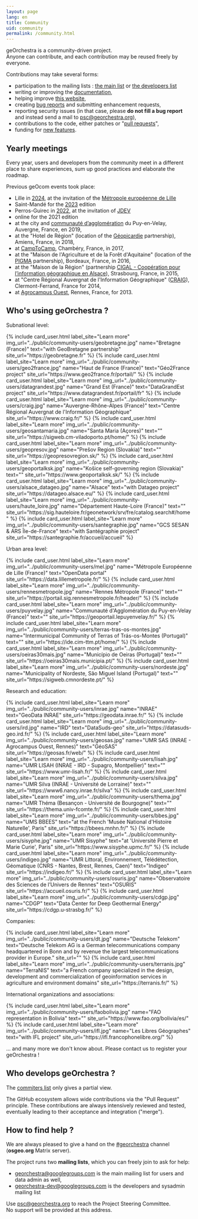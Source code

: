 ```yaml
---
layout: page
lang: en
title: Community
uid: community
permalink: /community.html
---
```


geOrchestra is a community-driven project.  
Anyone can contribute, and each contribution may be reused freely by everyone.

Contributions may take several forms:

 * participation to the mailing lists : [the main list](https://groups.google.com/g/georchestra?hl=en) or [the developers list](https://groups.google.com/g/georchestra-dev?hl=en)
 * writing or improving the [documentation](https://github.com/georchestra/georchestra/blob/master/README.md),
 * helping improve [this website](https://github.com/georchestra/georchestra.github.io),
 * creating [bug reports](https://github.com/georchestra/georchestra/issues) and submitting enhancement requests,
 * reporting security issues (in that case, please **do not fill a bug report** and instead send a mail to <psc@georchestra.org>),
 * contributions to the code, either patches or "[pull requests](https://help.github.com/articles/creating-a-pull-request)",
 * funding for [new features](https://github.com/georchestra/georchestra/issues?direction=desc&labels=enhancement&page=1&sort=updated&state=open).


## Yearly meetings

Every year, users and developers from the community meet in a different place to share experiences, sum up good practices and elaborate the roadmap.

Previous geOcom events took place:

 * Lille in [2024](https://www.georchestra.org/fr/geocom2024/), at the invitation of the [Métropole européenne de Lille](https://www.lillemetropole.fr/)
 * Saint-Mandé for the [2023](https://www.georchestra.org/fr/geocom2023/) edition
 * Perros-Guirec in [2022](https://www.georchestra.org/fr/geocom2022/), at the invitation of [JDEV](https://jdev.fr/)
 * online for the 2021 edition
 * at the city and [communauté d’agglomération](https://opendata.agglo-lepuyenvelay.fr/) du Puy-en-Velay, Auvergne, France, en 2019,
 * at the "Hotel de Région" (location of the [Géopicardie](https://www.geopicardie.fr/portail/) partnership), Amiens, France, in 2018,
 * at [CampToCamp](https://www.camptocamp.com/), Chambéry, France, in 2017,
 * at the "Maison de l'Agriculture et de la Forêt d'Aquitaine" (location of the [PIGMA](https://www.pigma.org/) partnership), Bordeaux, France, in 2016,
 * at the "Maison de la Région" (partnership [CIGAL - Coopération pour l’information géographique en Alsace](https://www.cigalsace.org/portail/)), Strasbourg, France, in 2015,
 * at "Centre Régional Auvergnat de l'Information Géographique" ([CRAIG](https://craig.fr/)), Clermont-Ferrand, France for 2014,
 * at [Agrocampus Ouest](https://www.agrocampus-ouest.fr/), Rennes, France, for 2013.
 

## Who's using geOrchestra ?

Subnational level:

<div class="row">
  {% include card_user.html label_site="Learn more" img_url="../public/community-users/geobretagne.jpg" name="Bretagne (France)" text="with GeoBretagne partnership" site_url="https://geobretagne.fr" %}
  {% include card_user.html label_site="Learn more" img_url="../public/community-users/geo2france.jpg" name="Haut de France (France)" text="Géo2France project" site_url="https://www.geo2france.fr/portail/" %}
  {% include card_user.html label_site="Learn more" img_url="../public/community-users/datagrandest.jpg" name="Grand Est (France)" text="DataGrandEst project" site_url="https://www.datagrandest.fr/portail/fr" %}
  {% include card_user.html label_site="Learn more" img_url="../public/community-users/craig.jpg" name="Auvergne-Rhône-Alpes (France)" text="Centre Régional Auvergnat de l'Information Géographique" site_url="https://www.craig.fr/" %}
  {% include card_user.html label_site="Learn more" img_url="../public/community-users/geosantamaria.jpg" name="Santa Maria (Açores)" text="" site_url="https://sigweb.cm-viladoporto.pt/home/" %}
  {% include card_user.html label_site="Learn more" img_url="../public/community-users/geopresov.jpg" name="Prešov Region (Slovakia)" text="" site_url="https://geopresovregion.sk/" %}
  {% include card_user.html label_site="Learn more" img_url="../public/community-users/geoportalksk.jpg" name="Košice self-governing region (Slovakia)" text="" site_url="https://www.geoportalksk.sk/" %}
  {% include card_user.html label_site="Learn more" img_url="../public/community-users/alsace_datageo.jpg" name="Alsace" text="with Datageo project" site_url="https://datageo.alsace.eu/" %}
  {% include card_user.html label_site="Learn more" img_url="../public/community-users/haute_loire.jpg" name="Département Haute-Loire (France)" text="" site_url="https://sig.hauteloire.fr/geonetwork/srv/fre/catalog.search#/home" %}
  {% include card_user.html label_site="Learn more" img_url="../public/community-users/santegraphie.jpg" name="GCS SESAN & ARS Île-de-France" text="with Santégraphie project" site_url="https://santegraphie.fr/accueil/accueil" %}
</div>


Urban area level:

<div class="row">
  {% include card_user.html label_site="Learn more" img_url="../public/community-users/mel.jpg" name="Métropole Européenne de Lille (France)" text="OpenData portal" site_url="https://data.lillemetropole.fr/" %}
  {% include card_user.html label_site="Learn more" img_url="../public/community-users/rennesmetropole.jpg" name="Rennes Métropole (France)" text="" site_url="https://portail.sig.rennesmetropole.fr/header/" %}
  {% include card_user.html label_site="Learn more" img_url="../public/community-users/puyvelay.jpg" name="Communauté d'Agglomération du Puy-en-Velay (France)" text="" site_url="https://geoportail.lepuyenvelay.fr/" %}
  {% include card_user.html label_site="Learn more" img_url="../public/community-users/terras-tras-os-montes.jpg" name="Intermunicipal Community of Terras of Trás-os-Montes (Portugal)" text="" site_url="https://ide.cim-ttm.pt/home/" %}
  {% include card_user.html label_site="Learn more" img_url="../public/community-users/oeiras30mais.jpg" name="Município de Oeiras (Portugal)" text="" site_url="https://oeiras30mais.municipia.pt/" %}
  {% include card_user.html label_site="Learn more" img_url="../public/community-users/nordeste.jpg" name="Municipality of Nordeste, São Miguel Island (Portugal)" text="" site_url="https://sigweb.cmnordeste.pt/" %}  
</div>


Research and education:

<div class="row">
  {% include card_user.html label_site="Learn more" img_url="../public/community-users/inrae.jpg" name="INRAE" text="GeoData INRAE" site_url="https://geodata.inrae.fr/" %}
<!--  {% include card_user.html label_site="Learn more" img_url="../public/community-users/cirad.jpg" name="CIRAD" text="GeoDE" site_url="https://geode.cirad.fr/" %} -->
  {% include card_user.html label_site="Learn more" img_url="../public/community-users/ird.jpg" name="IRD" text="DataSuds-geo" site_url="https://datasuds-geo.ird.fr/" %}
  {% include card_user.html label_site="Learn more" img_url="../public/community-users/geosas.jpg" name="UMR SAS (INRAE - Agrocampus Ouest, Rennes)" text="GéoSAS" site_url="https://geosas.fr/web/" %}
  {% include card_user.html label_site="Learn more" img_url="../public/community-users/lisah.jpg" name="UMR LISAH (INRAE - IRD - Supagro, Montpellier)" text="" site_url="https://www.umr-lisah.fr/" %}
  {% include card_user.html label_site="Learn more" img_url="../public/community-users/silva.jpg" name="UMR Silva (INRAE - Université de Lorraine)" text="" site_url="https://www6.nancy.inrae.fr/silva" %}
  {% include card_user.html label_site="Learn more" img_url="../public/community-users/thema.jpg" name="UMR Théma (Besançon - Université de Bourgogne)" text="" site_url="https://thema.univ-fcomte.fr/" %}
  {% include card_user.html label_site="Learn more" img_url="../public/community-users/bbes.jpg" name="UMS BBEES" text="at the French 'Musée National d'Histoire Naturelle', Paris" site_url="https://bbees.mnhn.fr/" %}
  {% include card_user.html label_site="Learn more" img_url="../public/community-users/sisyphe.jpg" name="UMR Sisyphe" text="at 'Université Pierre et Marie Curie', Paris" site_url="https://www.sisyphe.upmc.fr/" %}
  {% include card_user.html label_site="Learn more" img_url="../public/community-users/indigeo.jpg" name="UMR Littoral, Environnement, Télédétection, Géomatique (CNRS - Nantes, Brest, Rennes, Caen)" text="Indigeo" site_url="https://indigeo.fr/" %}
  {% include card_user.html label_site="Learn more" img_url="../public/community-users/osuris.jpg" name="Observatoire des Sciences de l’Univers de Rennes" text="OSURIS" site_url="https://accueil.osuris.fr/" %}
  {% include card_user.html label_site="Learn more" img_url="../public/community-users/cdgp.jpg" name="CDGP" text="Data Center for Deep Geothermal Energy" site_url="https://cdgp.u-strasbg.fr/" %}
</div>

Companies:

<div class="row">
  {% include card_user.html label_site="Learn more" img_url="../public/community-users/dt.jpg" name="Deutsche Telekom" text="Deutsche Telekom AG is a German telecommunications company headquartered in Bonn and by revenue the largest telecommunications provider in Europe." site_url="" %}
  {% include card_user.html label_site="Learn more" img_url="../public/community-users/terranis.jpg" name="TerraNIS" text="a French company specialized in the design, development and commercialization of geoinformation services in agriculture and environment domains" site_url="https://terranis.fr/" %}
</div>

International organizations and associations:

<div class="row">
  {% include card_user.html label_site="Learn more" img_url="../public/community-users/faobolivia.jpg" name="FAO representation in Bolivia" text="" site_url="https://www.fao.org/bolivia/es/" %} 
  {% include card_user.html label_site="Learn more" img_url="../public/community-users/ifl.jpg" name="Les Libres Géographes" text="with IFL project" site_url="https://ifl.francophonelibre.org/" %}
</div>

... and many more we don't know about. Please contact us to register your geOrchestra !


## Who develops geOrchestra ?


The [commiters list](https://github.com/orgs/georchestra/people) only gives a partial view.

The GitHub ecosystem allows wide contributions via the "Pull Request" principle. These contributions are always intensively reviewed and tested, eventually leading to their acceptance and integration ("merge").


## How to find help ?

We are always pleased to give a hand on the [#georchestra](https://matrix.to/#/#georchestra:osgeo.org) channel (**osgeo.org** Matrix server).

The project runs two **mailing lists**, which you can freely join to ask for help:

 * [georchestra@googlegroups.com](https://groups.google.com/group/georchestra?hl=fr) is the main mailing list for users and data admin as well,
 * [georchestra-dev@googlegroups.com](https://groups.google.com/group/georchestra-dev?hl=fr) is the developers and sysadmin mailing list

Use psc@georchestra.org to reach the Project Steering Committee.<br />
No support will be provided at this address.
